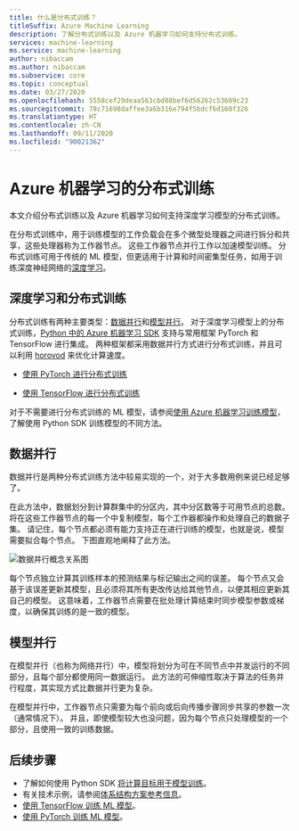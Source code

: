 ```yaml
---
title: 什么是分布式训练？
titleSuffix: Azure Machine Learning
description: 了解分布式训练以及 Azure 机器学习如何支持分布式训练。
services: machine-learning
ms.service: machine-learning
author: nibaccam
ms.author: nibaccam
ms.subservice: core
ms.topic: conceptual
ms.date: 03/27/2020
ms.openlocfilehash: 5558cef29deaa563cbd88bef6d56262c53609c23
ms.sourcegitcommit: 78c71698daffee3a6b316e794f5bdcf6d160f326
ms.translationtype: HT
ms.contentlocale: zh-CN
ms.lasthandoff: 09/11/2020
ms.locfileid: "90021362"
---
```

# <a name="distributed-training-with-azure-machine-learning"></a>Azure 机器学习的分布式训练

本文介绍分布式训练以及 Azure 机器学习如何支持深度学习模型的分布式训练。 

在分布式训练中，用于训练模型的工作负载会在多个微型处理器之间进行拆分和共享，这些处理器称为工作器节点。 这些工作器节点并行工作以加速模型训练。 分布式训练可用于传统的 ML 模型，但更适用于计算和时间密集型任务，如用于训练深度神经网络的[深度学习](concept-deep-learning-vs-machine-learning.md)。 

## <a name="deep-learning-and-distributed-training"></a>深度学习和分布式训练 

分布式训练有两种主要类型：[数据并行](#data-parallelism)和[模型并行](#model-parallelism)。 对于深度学习模型上的分布式训练，[Python 中的 Azure 机器学习 SDK](https://docs.microsoft.com/python/api/overview/azure/ml/intro?view=azure-ml-py) 支持与常用框架 PyTorch 和 TensorFlow 进行集成。 两种框架都采用数据并行方式进行分布式训练，并且可以利用 [horovod](https://horovod.readthedocs.io/en/latest/summary_include.html) 来优化计算速度。 

* [使用 PyTorch 进行分布式训练](how-to-train-pytorch.md#distributed-training)

* [使用 TensorFlow 进行分布式训练](how-to-train-tensorflow.md#distributed-training)

对于不需要进行分布式训练的 ML 模型，请参阅[使用 Azure 机器学习训练模型](concept-train-machine-learning-model.md#python-sdk)，了解使用 Python SDK 训练模型的不同方法。

## <a name="data-parallelism"></a>数据并行

数据并行是两种分布式训练方法中较易实现的一个，对于大多数用例来说已经足够了。

在此方法中，数据划分到计算群集中的分区内，其中分区数等于可用节点的总数。 将在这些工作器节点的每一个中复制模型，每个工作器都操作和处理自己的数据子集。 请记住，每个节点都必须有能力支持正在进行训练的模型，也就是说，模型需要拟合每个节点。 下图直观地阐释了此方法。

![数据并行概念关系图](./media/concept-distributed-training/distributed-training.svg)

每个节点独立计算其训练样本的预测结果与标记输出之间的误差。 每个节点又会基于该误差更新其模型，且必须将其所有更改传达给其他节点，以便其相应更新其自己的模型。 这意味着，工作器节点需要在批处理计算结束时同步模型参数或梯度，以确保其训练的是一致的模型。 

## <a name="model-parallelism"></a>模型并行

在模型并行（也称为网络并行）中，模型将划分为可在不同节点中并发运行的不同部分，且每个部分都使用同一数据运行。 此方法的可伸缩性取决于算法的任务并行程度，其实现方式比数据并行更为复杂。 

在模型并行中，工作器节点只需要为每个前向或后向传播步骤同步共享的参数一次（通常情况下）。 并且，即使模型较大也没问题，因为每个节点只处理模型的一个部分，且使用一致的训练数据。

## <a name="next-steps"></a>后续步骤

* 了解如何使用 Python SDK [将计算目标用于模型训练](how-to-set-up-training-targets.md)。
* 有关技术示例，请参阅[体系结构方案参考信息](https://docs.microsoft.com/azure/architecture/reference-architectures/ai/training-deep-learning)。
* [使用 TensorFlow 训练 ML 模型](how-to-train-tensorflow.md)。
* [使用 PyTorch 训练 ML 模型](how-to-train-pytorch.md)。 